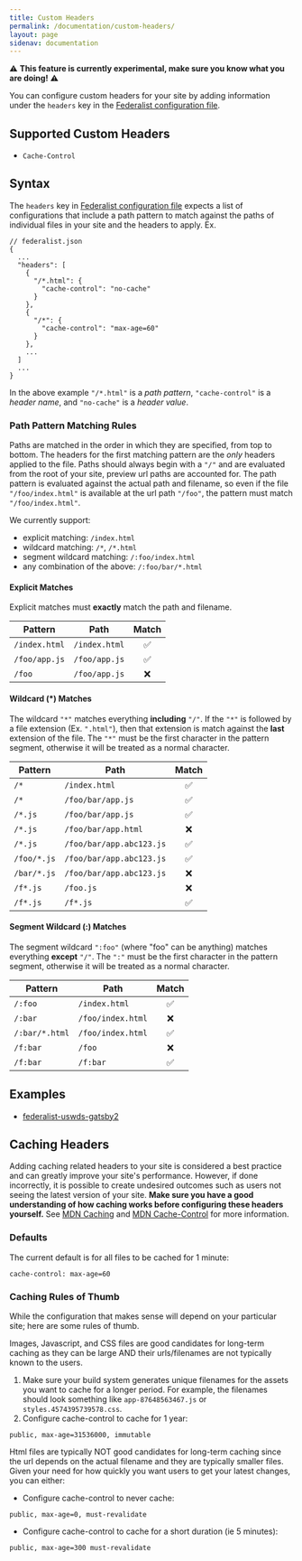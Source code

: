 ```yaml
---
title: Custom Headers
permalink: /documentation/custom-headers/
layout: page
sidenav: documentation
---
```


 ⚠️ **This feature is currently experimental, make sure you know what you are doing!** ⚠️

You can configure custom headers for your site by adding information under the `headers` key in the [Federalist configuration file](/documentation/federalist-json).

## Supported Custom Headers
- `Cache-Control`

## Syntax

The `headers` key in [Federalist configuration file](/documentation/federalist-json) expects a list of configurations that include a path pattern to match against the paths of individual files in your site and the headers to apply. Ex.
```
// federalist.json
{
  ...
  "headers": [
    {
      "/*.html": {
        "cache-control": "no-cache"
      }
    },
    {
      "/*": {
        "cache-control": "max-age=60"
      }
    },
    ...
  ]
  ...
}
```

In the above example `"/*.html"` is a *path pattern*, `"cache-control"` is a *header name*, and `"no-cache"` is a *header value*.

### Path Pattern Matching Rules
Paths are matched in the order in which they are specified, from top to bottom. The headers for the first matching pattern are the *only* headers applied to the file. Paths should always begin with a `"/"` and are evaluated from the root of your site, preview url paths are accounted for. The path pattern is evaluated against the actual path and filename, so even if the file `"/foo/index.html"` is available at the url path `"/foo"`, the pattern must match `"/foo/index.html"`.

We currently support:
- explicit matching: `/index.html`
- wildcard matching: `/*`, `/*.html`
- segment wildcard matching: `/:foo/index.html`
- any combination of the above: `/:foo/bar/*.html`

#### Explicit Matches
Explicit matches must **exactly** match the path and filename.

| Pattern | Path | Match |
| ------- | ---- | :---: |
| `/index.html` | `/index.html` | ✅ |
| `/foo/app.js` | `/foo/app.js` | ✅ |
| `/foo` | `/foo/app.js` | ❌ |

#### Wildcard (*) Matches
The wildcard `"*"` matches everything **including** `"/"`. If the `"*"` is followed by a file extension (Ex. `".html"`), then that extension is match against the **last** extension of the file. The `"*"` must be the first character in the pattern segment, otherwise it will be treated as a normal character.

| Pattern | Path | Match |
| ------- | ---- | :---: |
| `/*` | `/index.html` | ✅ |
| `/*` | `/foo/bar/app.js` | ✅ |
| `/*.js` | `/foo/bar/app.js` | ✅ |
| `/*.js` | `/foo/bar/app.html` | ❌ |
| `/*.js` | `/foo/bar/app.abc123.js` | ✅ |
| `/foo/*.js` | `/foo/bar/app.abc123.js` | ✅ |
| `/bar/*.js` | `/foo/bar/app.abc123.js` | ❌ |
| `/f*.js` | `/foo.js` | ❌ |
| `/f*.js` | `/f*.js` | ✅ |

#### Segment Wildcard (:) Matches
The segment wildcard `":foo"` (where "foo" can be anything) matches everything **except** `"/"`. The `":"` must be the first character in the pattern segment, otherwise it will be treated as a normal character.

| Pattern | Path | Match |
| ------- | ---- | :---: |
| `/:foo` | `/index.html` | ✅ |
| `/:bar` | `/foo/index.html` | ❌ |
| `/:bar/*.html` | `/foo/index.html` | ✅ |
| `/f:bar` | `/foo` | ❌ |
| `/f:bar` | `/f:bar` | ✅ |

## Examples
- [federalist-uswds-gatsby2](https://github.com/18F/federalist-uswds-gatsby2/blob/main/federalist.json)

## Caching Headers
Adding caching related headers to your site is considered a best practice and can greatly improve your site's performance. However, if done incorrectly, it is possible to create undesired outcomes such as users not seeing the latest version of your site. **Make sure you have a good understanding of how caching works before configuring these headers yourself.** See [MDN Caching](https://developer.mozilla.org/en-US/docs/Web/HTTP/Caching) and [MDN Cache-Control](https://developer.mozilla.org/en-US/docs/Web/HTTP/Headers/Cache-Control) for more information.

### Defaults
The current default is for all files to be cached for 1 minute:

```
cache-control: max-age=60
```

### Caching Rules of Thumb
While the configuration that makes sense will depend on your particular site; here are some rules of thumb.

Images, Javascript, and CSS files are good candidates for long-term caching as they can be large AND their urls/filenames are not typically known to the users.

1. Make sure your build system generates unique filenames for the assets you want to cache for a longer period. For example, the filenames should look something like `app-87648563467.js` or `styles.4574395739578.css`.
2. Configure cache-control to cache for 1 year:
```
public, max-age=31536000, immutable
```

Html files are typically NOT good candidates for long-term caching since the url depends on the actual filename and they are typically smaller files. Given your need for how quickly you want users to get your latest changes, you can either:
- Configure cache-control to never cache:
```
public, max-age=0, must-revalidate
```

- Configure cache-control to cache for a short duration (ie 5 minutes):
```
public, max-age=300 must-revalidate
```
